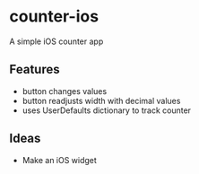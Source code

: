 # counter-ios
A simple iOS counter app

## Features

* button changes values
* button readjusts width with decimal values
* uses UserDefaults dictionary to track counter

## Ideas

* Make an iOS widget

